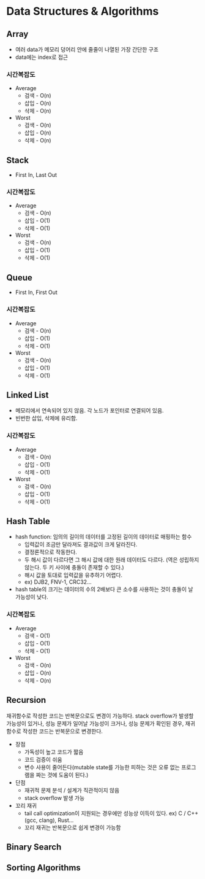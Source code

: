 # Data Structures & Algorithms

## Array

- 여러 data가 메모리 덩어리 안에 줄줄이 나열된 가장 간단한 구조
- data에는 index로 접근

### 시간복잡도

* Average
    * 검색 - O(n)
    * 삽입 - O(n)
    * 삭제 - O(n)
* Worst
    * 검색 - O(n)
    * 삽입 - O(n)
    * 삭제 - O(n)

## Stack

- First In, Last Out

### 시간복잡도

* Average
    * 검색 - O(n)
    * 삽입 - O(1)
    * 삭제 - O(1)
* Worst
    * 검색 - O(n)
    * 삽입 - O(1)
    * 삭제 - O(1)

## Queue

- First In, First Out

### 시간복잡도

* Average
    * 검색 - O(n)
    * 삽입 - O(1)
    * 삭제 - O(1)
* Worst
    * 검색 - O(n)
    * 삽입 - O(1)
    * 삭제 - O(1)

## Linked List

- 메모리에서 연속되어 있지 않음. 각 노드가 포인터로 연결되어 있음. 
- 빈번한 삽입, 삭제에 유리함. 

### 시간복잡도

* Average
    * 검색 - O(n)
    * 삽입 - O(1)
    * 삭제 - O(1)
* Worst
    * 검색 - O(n)
    * 삽입 - O(1)
    * 삭제 - O(1)

## Hash Table

- hash function: 임의의 길이의 데이터를 고정된 길이의 데이터로 매핑하는 함수
    - 입력값이 조금만 달라져도 결과값이 크게 달라진다. 
    - 결정론적으로 작동한다. 
    - 두 해시 값이 다르다면 그 해시 값에 대한 원래 데이터도 다르다. (역은 성립하지 않는다. 두 키 사이에 충돌이 존재할 수 있다.)
    - 해시 값을 토대로 입력값을 유추하기 어렵다.
    - ex) DJB2, FNV-1, CRC32...
- hash table의 크기는 데이터의 수의 2배보다 큰 소수를 사용하는 것이 충돌이 날 가능성이 낮다. 

### 시간복잡도

* Average
    * 검색 - O(1)
    * 삽입 - O(1)
    * 삭제 - O(1)
* Worst
    * 검색 - O(n)
    * 삽입 - O(n)
    * 삭제 - O(n)

## Recursion

재귀함수로 작성한 코드는 반복문으로도 변경이 가능하다. stack overflow가 발생할 가능성이 있거나, 성능 문제가 일어날 가능성이 크거나, 성능 문제가 확인된 경우, 재귀함수로 작성한 코드는 반복문으로 변경한다. 

- 장점
    - 가독성이 높고 코드가 짧음
    - 코드 검증이 쉬움
    - 변수 사용이 줄어든다(mutable state를 가능한 피하는 것은 오류 없는 프로그램을 짜는 것에 도움이 된다.)
- 단점
    - 재귀적 문제 분석 / 설계가 직관적이지 않음
    - stack overflow 발생 가능
- 꼬리 재귀
    - tail call optimization이 지원되는 경우에만 성능상 이득이 있다. ex) C / C++ (gcc, clang), Rust...
    - 꼬리 재귀는 반복문으로 쉽게 변경이 가능함

## Binary Search

## Sorting Algorithms
